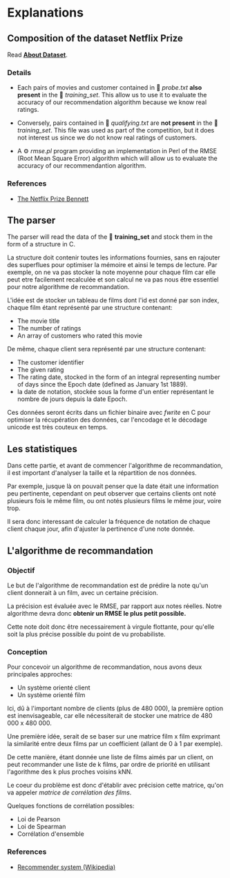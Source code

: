 # Explanations

## Composition of the dataset Netflix Prize

Read **[About Dataset](AboutDataset.md)**.

### Details

- Each pairs of movies and customer contained in 📄 *probe.txt* **also present** in the 📁 *training_set*. This allow us to use it to evaluate the accuracy of our recommendation algorithm because we know real ratings.

- Conversely, pairs contained in 📄 *qualifying.txt* are **not present** in the 📁 *training_set*. This file was used as part of the competition, but it does not interest us since we do not know real ratings of customers.

- A ⚙️ *rmse.pl* program providing an implementation in Perl of the RMSE (Root Mean Square Error) algorithm which will allow us to evaluate the accuracy of our recommendantion algorithm.

### References

- [The Netflix Prize Bennett](https://www.cs.uic.edu/~liub/KDD-cup-2007/proceedings/The-Netflix-Prize-Bennett.pdf)

## The parser

The parser will read the data of the 📁 **training_set** and stock them in the form of a structure in C.

La structure doit contenir toutes les informations fournies, sans en rajouter des superflues pour optimiser la mémoire et ainsi le temps de lecture.
Par exemple, on ne va pas stocker la note moyenne pour chaque film car elle peut etre facilement recalculée et son calcul ne va pas nous être essentiel pour notre algorithme de recommandation.

L'idée est de stocker un tableau de films dont l'id est donné par son index, chaque film étant représenté par une structure contenant:

- The movie title
- The number of ratings
- An array of customers who rated this movie

De même, chaque client sera représenté par une structure contenant:

- The customer identifier
- The given rating
- The rating date, stocked in the form of an integral representing number of days since the Epoch date (defined as January 1st 1889).
- la date de notation, stockée sous la forme d'un entier représentant le nombre de jours depuis la date Epoch.

Ces données seront écrits dans un fichier binaire avec *fwrite* en C pour optimiser la récupération des données, car l'encodage et le décodage unicode est très couteux en temps.

## Les statistiques

Dans cette partie, et avant de commencer l'algorithme de recommandation, il est important d'analyser la taille et la répartition de nos données.

Par exemple, jusque là on pouvait penser que la date était une information peu pertinente, cependant on peut observer que certains clients ont noté plusieurs fois le même film, ou ont notés plusieurs films le même jour, voire trop.

Il sera donc interessant de calculer la fréquence de notation de chaque client chaque jour, afin d'ajuster la pertinence d'une note donnée.

## L'algorithme de recommandation

### Objectif

Le but de l'algorithme de recommandation est de prédire la note qu'un client donnerait à un film, avec un certaine précision.

La précision est évaluée avec le RMSE, par rapport aux notes réelles.
Notre algorithme devra donc **obtenir un RMSE le plus petit possible.**

Cette note doit donc être necessairement à virgule flottante, pour qu'elle soit la plus précise possible du point de vu probabiliste.

### Conception

Pour concevoir un algorithme de recommandation, nous avons deux principales approches:

- Un système orienté client
- Un système orienté film

Ici, dû à l'important nombre de clients (plus de 480 000), la première option est inenvisageable, car elle nécessiterait de stocker une matrice de 480 000 x 480 000.

Une première idée, serait de se baser sur une matrice film x film exprimant la similarité entre deux films par un coefficient (allant de 0 à 1 par exemple).

De cette manière, étant donnée une liste de films aimés par un client, on peut recommander une liste de k films, par ordre de priorité en utilisant l'agorithme des k plus proches voisins kNN.

Le coeur du problème est donc d'établir avec précision cette matrice, qu'on va appeler *matrice de corrélation des films*.

Quelques fonctions de corrélation possibles:

- Loi de Pearson
- Loi de Spearman
- Corrélation d'ensemble

### References

- [Recommender system (Wikipedia)](https://en.wikipedia.org/wiki/Recommender_system)
